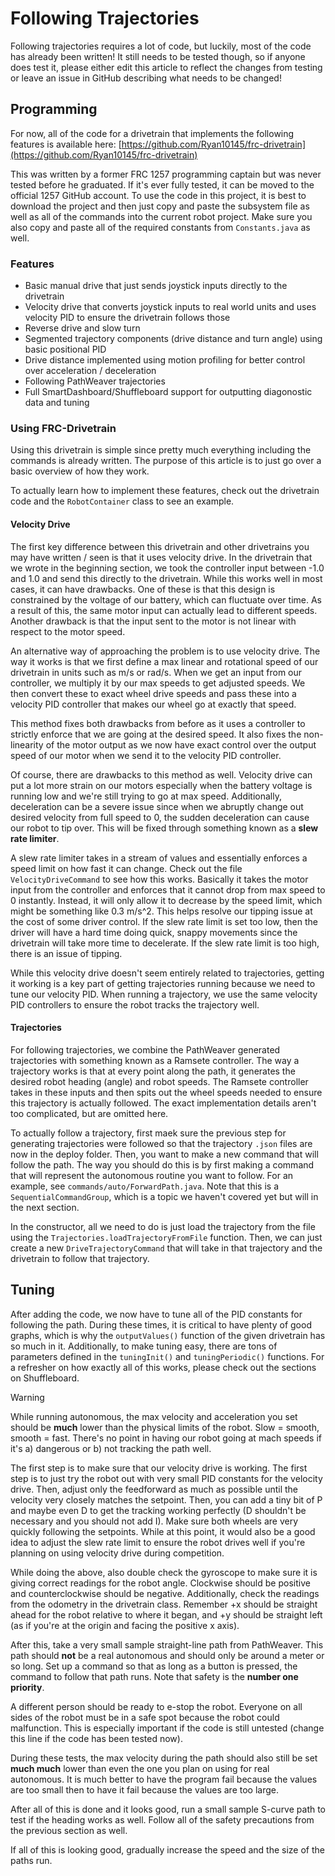 # Following Trajectories

Following trajectories requires a lot of code, but luckily, most of the code has already been written! It still needs to be tested though, so if anyone does test it, please either edit this article to reflect the changes from testing or leave an issue in GitHub describing what needs to be changed!

## Programming

For now, all of the code for a drivetrain that implements the following features is available here: [https://github.com/Ryan10145/frc-drivetrain](https://github.com/Ryan10145/frc-drivetrain)

This was written by a former FRC 1257 programming captain but was never tested before he graduated. If it's ever fully tested, it can be moved to the official 1257 GitHub account. To use the code in this project, it is best to download the project and then just copy and paste the subsystem file as well as all of the commands into the current robot project. Make sure you also copy and paste all of the required constants from `Constants.java` as well.

### Features

- Basic manual drive that just sends joystick inputs directly to the drivetrain
- Velocity drive that converts joystick inputs to real world units and uses velocity PID to ensure the drivetrain follows those
- Reverse drive and slow turn
- Segmented trajectory components (drive distance and turn angle) using basic positional PID
- Drive distance implemented using motion profiling for better control over acceleration / deceleration
- Following PathWeaver trajectories
- Full SmartDashboard/Shuffleboard support for outputting diagonostic data and tuning

### Using FRC-Drivetrain

Using this drivetrain is simple since pretty much everything including the commands is already written. The purpose of this article is to just go over a basic overview of how they work.

To actually learn how to implement these features, check out the drivetrain code and the `RobotContainer` class to see an example.

#### Velocity Drive

The first key difference between this drivetrain and other drivetrains you may have written / seen is that it uses velocity drive. In the drivetrain that we wrote in the beginning section, we took the controller input between -1.0 and 1.0 and send this directly to the drivetrain. While this works well in most cases, it can have drawbacks. One of these is that this design is constrained by the voltage of our battery, which can fluctuate over time. As a result of this, the same motor input can actually lead to different speeds. Another drawback is that the input sent to the motor is not linear with respect to the motor speed.

An alternative way of approaching the problem is to use velocity drive. The way it works is that we first define a max linear and rotational speed of our drivetrain in units such as m/s or rad/s. When we get an input from our controller, we multiply it by our max speeds to get adjusted speeds. We then convert these to exact wheel drive speeds and pass these into a velocity PID controller that makes our wheel go at exactly that speed.

This method fixes both drawbacks from before as it uses a controller to strictly enforce that we are going at the desired speed. It also fixes the non-linearity of the motor output as we now have exact control over the output speed of our motor when we send it to the velocity PID controller.

Of course, there are drawbacks to this method as well. Velocity drive can put a lot more strain on our motors especially when the battery voltage is running low and we're still trying to go at max speed. Additionally, deceleration can be a severe issue since when we abruptly change out desired velocity from full speed to 0, the sudden deceleration can cause our robot to tip over. This will be fixed through something known as a **slew rate limiter**.

A slew rate limiter takes in a stream of values and essentially enforces a speed limit on how fast it can change. Check out the file `VelocityDriveCommand` to see how this works. Basically it takes the motor input from the controller and enforces that it cannot drop from max speed to 0 instantly. Instead, it will only allow it to decrease by the speed limit, which might be something like 0.3 m/s^2. This helps resolve our tipping issue at the cost of some driver control. If the slew rate limit is set too low, then the driver will have a hard time doing quick, snappy movements since the drivetrain will take more time to decelerate. If the slew rate limit is too high, there is an issue of tipping.

While this velocity drive doesn't seem entirely related to trajectories, getting it working is a key part of getting trajectories running because we need to tune our velocity PID. When running a trajectory, we use the same velocity PID controllers to ensure the robot tracks the trajectory well.

#### Trajectories

For following trajectories, we combine the PathWeaver generated trajectories with something known as a Ramsete controller. The way a trajectory works is that at every point along the path, it generates the desired robot heading (angle) and robot speeds. The Ramsete controller takes in these inputs and then spits out the wheel speeds needed to ensure this trajectory is actually followed. The exact implementation details aren't too complicated, but are omitted here.

To actually follow a trajectory, first maek sure the previous step for generating trajectories were followed so that the trajectory `.json` files are now in the deploy folder. Then, you want to make a new command that will follow the path. The way you should do this is by first making a command that will represent the autonomous routine you want to follow. For an example, see `commands/auto/ForwardPath.java`. Note that this is a `SequentialCommandGroup`, which is a topic we haven't covered yet but will in the next section.

In the constructor, all we need to do is just load the trajectory from the file using the `Trajectories.loadTrajectoryFromFile` function. Then, we can just create a new `DriveTrajectoryCommand` that will take in that trajectory and the drivetrain to follow that trajectory.

## Tuning

After adding the code, we now have to tune all of the PID constants for following the path. During these times, it is critical to have plenty of good graphs, which is why the `outputValues()` function of the given drivetrain has so much in it. Additionally, to make tuning easy, there are tons of parameters defined in the `tuningInit()` and `tuningPeriodic()` functions. For a refresher on how exactly all of this works, please check out the sections on Shuffleboard.

> [!WARNING]
> While running autonomous, the max velocity and acceleration you set should be **much** lower than the physical limits of the robot. Slow = smooth, smooth = fast. There's no point in having our robot going at mach speeds if it's a) dangerous or b) not
> tracking the path well.

The first step is to make sure that our velocity drive is working. The first step is to just try the robot out with very small PID constants for the velocity drive. Then, adjust only the feedforward as much as possible until the velocity very closely matches the setpoint. Then, you can add a tiny bit of P and maybe even D to get the tracking working perfectly (D shouldn't be necessary and you should not add I). Make sure both wheels are very quickly following the setpoints. While at this point, it would also be a good idea to adjust the slew rate limit to ensure the robot drives well if you're planning on using velocity drive during competition.

While doing the above, also double check the gyroscope to make sure it is giving correct readings for the robot angle. Clockwise should be positive and counterclockwise should be negative. Additionally, check the readings from the odometry in the drivetrain class. Remember +x should be straight ahead for the robot relative to where it began, and +y should be straight left (as if you're at the origin and facing the positive x axis).

After this, take a very small sample straight-line path from PathWeaver. This path should **not** be a real autonomous and should only be around a meter or so long. Set up a command so that as long as a button is pressed, the command to follow that path runs. Note that safety is the **number one priority**.

A different person should be ready to e-stop the robot. Everyone on all sides of the robot must be in a safe spot because the robot could malfunction. This is especially important if the code is still untested (change this line if the code has been tested now).

During these tests, the max velocity during the path should also still be set **much much** lower than even the one you plan on using for real autonomous. It is much better to have the program fail because the values are too small then to have it fail because the values are too large.

After all of this is done and it looks good, run a small sample S-curve path to test if the heading works as well. Follow all of the safety precautions from the previous section as well.

If all of this is looking good, gradually increase the speed and the size of the paths run.
